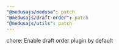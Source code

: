 ```yaml
---
"@medusajs/medusa": patch
"@medusajs/draft-order": patch
"@medusajs/utils": patch
---
```


chore: Enable draft order plugin by default
